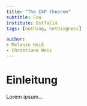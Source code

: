 ```yaml
---
title: "The CAP theorem"
subtitle: Foo
institute: Ostfalia
tags: [nothing, nothingness]

author:
- Melanie Heiß 
- Christiane Weis
---
```


# Einleitung
Lorem ipsum...
